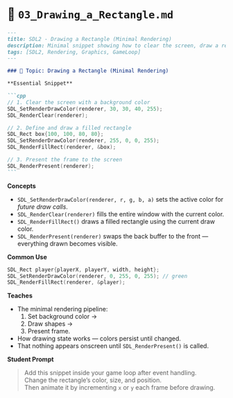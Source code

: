 # 🧩 `03_Drawing_a_Rectangle.md`

````markdown
---
title: SDL2 - Drawing a Rectangle (Minimal Rendering)
description: Minimal snippet showing how to clear the screen, draw a rectangle, and display it.
tags: [SDL2, Rendering, Graphics, GameLoop]
---

### 🧩 Topic: Drawing a Rectangle (Minimal Rendering)

**Essential Snippet**

```cpp
// 1. Clear the screen with a background color
SDL_SetRenderDrawColor(renderer, 30, 30, 40, 255);
SDL_RenderClear(renderer);

// 2. Define and draw a filled rectangle
SDL_Rect box{100, 100, 80, 80};
SDL_SetRenderDrawColor(renderer, 255, 0, 0, 255);
SDL_RenderFillRect(renderer, &box);

// 3. Present the frame to the screen
SDL_RenderPresent(renderer);
```
````

**Concepts**

- `SDL_SetRenderDrawColor(renderer, r, g, b, a)` sets the active color for _future draw calls_.
- `SDL_RenderClear(renderer)` fills the entire window with the current color.
- `SDL_RenderFillRect()` draws a filled rectangle using the current draw color.
- `SDL_RenderPresent(renderer)` swaps the back buffer to the front — everything drawn becomes visible.

**Common Use**

```cpp
SDL_Rect player{playerX, playerY, width, height};
SDL_SetRenderDrawColor(renderer, 0, 255, 0, 255); // green
SDL_RenderFillRect(renderer, &player);
```

**Teaches**

- The minimal rendering pipeline:
  1. Set background color →
  2. Draw shapes →
  3. Present frame.
- How drawing state works — colors persist until changed.
- That nothing appears onscreen until `SDL_RenderPresent()` is called.

**Student Prompt**

> Add this snippet inside your game loop after event handling.  
> Change the rectangle’s color, size, and position.  
> Then animate it by incrementing `x` or `y` each frame before drawing.
